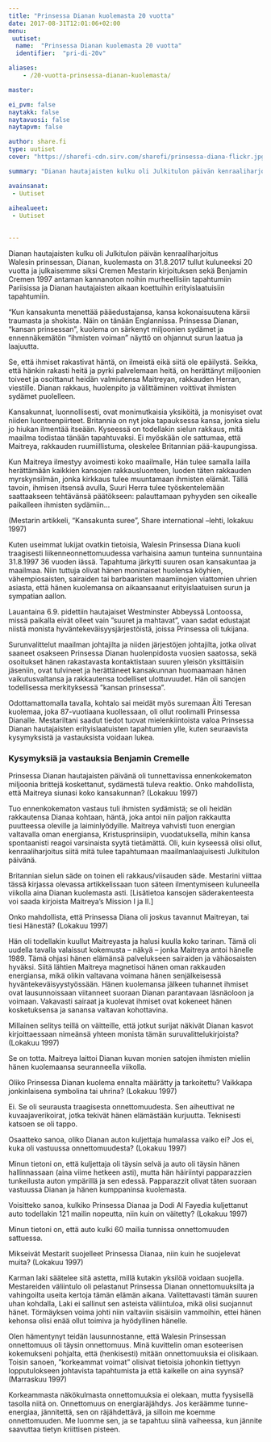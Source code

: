 ```yaml
---
title: "Prinsessa Dianan kuolemasta 20 vuotta"
date: 2017-08-31T12:01:06+02:00
menu:
 uutiset:
  name:  "Prinsessa Dianan kuolemasta 20 vuotta"
  identifier:  "pri-di-20v"

aliases:
    - /20-vuotta-prinsessa-dianan-kuolemasta/

master:

ei_pvm: false
naytakk: false
naytavuosi: false
naytapvm: false

author: share.fi
type: uutiset
cover: "https://sharefi-cdn.sirv.com/sharefi/prinsessa-diana-flickr.jpg?cx=60&cw=286&cy=180"

summary: "Dianan hautajaisten kulku oli Julkitulon päivän kenraaliharjoitus"

avainsanat:
 - Uutiset
 
aihealueet:
 - Uutiset
 

---
```



<p class="alustus">Dianan hautajaisten kulku oli Julkitulon päivän kenraaliharjoitus<br />
Walesin prinsessan, Dianan, kuolemasta on 31.8.2017 tullut kuluneeksi 20 vuotta ja julkaisemme siksi Cremen Mestarin kirjoituksen sekä Benjamin Cremen 1997 antaman kannanoton noihin murheellisiin tapahtumiin Pariisissa ja Dianan hautajaisten aikaan koettuihin erityislaatuisiin tapahtumiin.</p>

<div class="masterarticle">“Kun kansakunta menettää pääedustajansa, kansa kokonaisuutena kärsii traumasta ja shokista. Näin on tänään Englannissa. Prinsessa Dianan, “kansan prinsessan”, kuolema on särkenyt miljoonien sydämet ja ennennäkemätön “ihmisten voiman” näyttö on ohjannut surun laatua ja laajuutta.

<p>Se, että ihmiset rakastivat häntä, on ilmeistä eikä siitä ole epäilystä. Seikka, että hänkin rakasti heitä ja pyrki palvelemaan heitä, on herättänyt miljoonien toiveet ja osoittanut heidän valmiutensa Maitreyan, rakkauden Herran, viestille. Dianan rakkaus, huolenpito ja välittäminen voittivat ihmisten sydämet puolelleen.</p>

<p>Kansakunnat, luonnollisesti, ovat monimutkaisia yksiköitä, ja monisyiset ovat niiden luonteenpiirteet. Britannia on nyt joka tapauksessa kansa, jonka sielu jo hiukan ilmentää itseään. Kyseessä on todellakin sielun rakkaus, mitä maailma todistaa tänään tapahtuvaksi. Ei myöskään ole sattumaa, että Maitreya, rakkauden ruumiillistuma, oleskelee Britannian pää-kaupungissa.</p>

<p>Kun Maitreya ilmestyy avoimesti koko maailmalle, Hän tulee samalla lailla herättämään kaikkien kansojen rakkausluonteen, luoden täten rakkauden myrskynsilmän, jonka kirkkaus tulee muuntamaan ihmisten elämät. Tällä tavoin, ihmisen itsensä avulla, Suuri Herra tulee työskentelemään saattaakseen tehtävänsä päätökseen: palauttamaan pyhyyden sen oikealle paikalleen ihmisten sydämiin… </p>
<p class="mastersource">(Mestarin artikkeli, “Kansakunta suree”, Share international –lehti, lokakuu 1997)</p></div>

<p>Kuten useimmat lukijat ovatkin tietoisia, Walesin Prinsessa Diana kuoli traagisesti liikenneonnettomuudessa varhaisina aamun tunteina sunnuntaina 31.8.1997 36 vuoden iässä. Tapahtuma järkytti suuren osan kansakuntaa ja maailmaa. Niin tuttuja olivat hänen moninaiset huolensa köyhien, vähempiosaisten, sairaiden tai barbaaristen maamiinojen viattomien uhrien asiasta, että hänen kuolemansa on aikaansaanut erityislaatuisen surun ja sympatian aallon.</p>

<p>Lauantaina 6.9. pidettiin hautajaiset Westminster Abbeyssä Lontoossa, missä paikalla eivät olleet vain ”suuret ja mahtavat”, vaan sadat edustajat niistä monista hyväntekeväisyysjärjestöistä, joissa Prinsessa oli tukijana.</p>

<p>Surunvalittelut maailman johtajilta ja niiden järjestöjen johtajilta, jotka olivat saaneet osakseen Prinsessa Dianan huolenpidosta vuosien saatossa, sekä osoitukset hänen rakastavasta kontaktistaan suuren yleisön yksittäisiin jäseniin, ovat tulvineet ja herättäneet kansakunnan huomaamaan hänen vaikutusvaltansa ja rakkautensa todelliset ulottuvuudet. Hän oli sanojen todellisessa merkityksessä ”kansan prinsessa”.</p>

<p>Odottamattomalla tavalla, kohtalo sai meidät myös suremaan Äiti Teresan kuolemaa, joka 87-vuotiaana kuollessaan, oli ollut roolimalli Prinsessa Dianalle. Mestariltani saadut tiedot tuovat mielenkiintoista valoa Prinsessa Dianan hautajaisten erityislaatuisten tapahtumien ylle, kuten seuraavista kysymyksistä ja vastauksista voidaan lukea.</p>

<h3>Kysymyksiä ja vastauksia Benjamin Cremelle</h3>
<div class="qna">
<p class="qna-q">Prinsessa Dianan hautajaisten päivänä oli tunnettavissa ennenkokematon miljoonia brittejä koskettanut, sydämestä tuleva reaktio. Onko mahdollista, että Maitreya siunasi koko kansakunnan? (Lokakuu 1997)</p>

<p>Tuo ennenkokematon vastaus tuli ihmisten sydämistä; se oli heidän rakkautensa Dianaa kohtaan, häntä, joka antoi niin paljon rakkautta puutteessa oleville ja laiminlyödyille. Maitreya vahvisti tuon energian valtavalla oman energiansa, Kristusprinsiipin, vuodatuksella, mihin kansa spontaanisti reagoi varsinaista syytä tietämättä. Oli, kuin kyseessä olisi ollut, kenraaliharjoitus siitä mitä tulee tapahtumaan maailmanlaajuisesti Julkitulon päivänä.</p>

<p>Britannian sielun säde on toinen eli rakkaus/viisauden säde. Mestarini viittaa tässä kirjassa olevassa artikkelissaan tuon säteen ilmentymiseen kuluneella viikolla aina Dianan kuolemasta asti. [Lisätietoa kansojen säderakenteesta voi saada kirjoista Maitreya’s Mission I ja II.]</p>

<p class="qna-q">Onko mahdollista, että Prinsessa Diana oli joskus tavannut Maitreyan, tai tiesi Hänestä? (Lokakuu 1997)</p>

<p>Hän oli todellakin kuullut Maitreyasta ja halusi kuulla koko tarinan. Tämä oli uudella tavalla valaissut kokemusta – näkyä – jonka Maitreya antoi hänelle 1989. Tämä ohjasi hänen elämänsä palvelukseen sairaiden ja vähäosaisten hyväksi. Siitä lähtien Maitreya magnetisoi hänen oman rakkauden energiansa, mikä olikin valtavana voimana hänen senjälkeisessä hyväntekeväisyystyössään. Hänen kuolemansa jälkeen tuhannet ihmiset ovat lausunnoissaan viitanneet suoraan Dianan parantavaan läsnäoloon ja voimaan. Vakavasti sairaat ja kuolevat ihmiset ovat kokeneet hänen kosketuksensa ja sanansa valtavan kohottavina.</p>

<p class="qna-q">Millainen selitys teillä on väitteille, että jotkut surijat näkivät Dianan kasvot kirjoittaessaan nimeänsä yhteen monista tämän suruvalittelukirjoista? (Lokakuu 1997)</p>

<p>Se on totta. Maitreya laittoi Dianan kuvan monien satojen ihmisten mieliin hänen kuolemaansa seuranneella viikolla.</p>

<p class="qna-q">Oliko Prinsessa Dianan kuolema ennalta määrätty ja tarkoitettu? Vaikkapa jonkinlaisena symbolina tai uhrina? (Lokakuu 1997)</p>

<p>Ei. Se oli seurausta traagisesta onnettomuudesta. Sen aiheuttivat ne kuvaajaverikoirat, jotka tekivät hänen elämästään kurjuutta. Teknisesti katsoen se oli tappo.</p>

<p class="qna-q">Osaatteko sanoa, oliko Dianan auton kuljettaja humalassa vaiko ei? Jos ei, kuka oli vastuussa onnettomuudesta? (Lokakuu 1997)</p>

<p>Minun tietoni on, että kuljettaja oli täysin selvä ja auto oli täysin hänen hallinnassaan (aina viime hetkeen asti), mutta hän häiriintyi papparazzien tunkeilusta auton ympärillä ja sen edessä. Papparazzit olivat täten suoraan vastuussa Dianan ja hänen kumppaninsa kuolemasta.</p>

<p class="qna-q">Voisitteko sanoa, kulkiko Prinsessa Dianaa ja Dodi Al Fayedia kuljettanut auto todellakin 121 mailin nopeutta, niin kuin on väitetty? (Lokakuu 1997)</p>

<p>Minun tietoni on, että auto kulki 60 mailia tunnissa onnettomuuden sattuessa.</p>

<p class="qna-q">Mikseivät Mestarit suojelleet Prinsessa Dianaa, niin kuin he suojelevat muita? (Lokakuu 1997)</p>

<p>Karman laki säätelee sitä astetta, millä kutakin yksilöä voidaan suojella. Mestareiden väliintulo oli pelastanut Prinsessa Dianan onnettomuuksilta ja vahingoilta useita kertoja tämän elämän aikana. Valitettavasti tämän suuren uhan kohdalla, Laki ei sallinut sen asteista väliintuloa, mikä olisi suojannut hänet. Törmäyksen voima johti niin valtaviin sisäisiin vammoihin, ettei hänen kehonsa olisi enää ollut toimiva ja hyödyllinen hänelle.</p>

<p class="qna-q">Olen hämentynyt teidän lausunnostanne, että Walesin Prinsessan onnettomuus oli täysin onnettomuus. Minä kuvittelin oman esoteerisen kokemukseni pohjalta, että (henkisesti) mitään onnettomuuksia ei olisikaan. Toisin sanoen, ”korkeammat voimat” olisivat tietoisia johonkin tiettyyn lopputulokseen johtavista tapahtumista ja että kaikelle on aina syynsä? (Marraskuu 1997)</p>

<p>Korkeammasta näkökulmasta onnettomuuksia ei olekaan, mutta fyysisellä tasolla niitä on. Onnettomuus on energiaräjähdys. Jos keräämme tunne-energiaa, jännitettä, sen on räjähdettävä, ja silloin me koemme onnettomuuden. Me luomme sen, ja se tapahtuu siinä vaiheessa, kun jännite saavuttaa tietyn kriittisen pisteen.</p>
</div>

